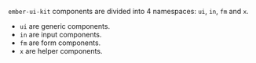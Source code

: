 `ember-ui-kit` components are divided into 4 namespaces: `ui`, `in`, `fm` and `x`.

- `ui` are generic components.
- `in` are input components.
- `fm` are form components.
- `x` are helper components.
